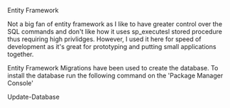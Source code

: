 ﻿Entity Framework

Not a big fan of entity framework as I like to have greater control over the SQL commands and don't like how it uses sp_executesl stored procedure thus requiring high privlidges.
However, I used it here for speed of development as it's great for prototyping and putting small applications together.

Entity Framework Migrations have been used to create the database. To install the database run the following command on the 'Package Manager Console'

Update-Database

 